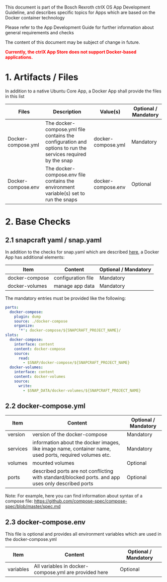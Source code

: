 This document is part of the Bosch Rexroth ctrlX OS App Development Guideline, and describes specific topics for Apps which are based on the Docker container technology

Please refer to the App Development Guide for further information about general requirements and checks

The content of this document may be subject of change in future.

**<span style="color: red;">Currently, the ctrlX App Store does not support Docker-based applications.</span>**

# 1. Artifacts / Files

In addition to a native Ubuntu Core App, a Docker App shall provide the files in this list

| Files | Description | Value(s) | Optional / Mandatory |
| --- | --- | --- |--- |
| Docker-compose.yml | The docker-compose.yml file contains the configuration and options to run the services required by the snap | docker-compose.yml	| Mandatory |
| Docker-compose.env | The docker-compose.env file contains the environment variable(s) set to run the snaps | docker-compose.env |Optional |

# 2. Base Checks

## 2.1 snapcraft yaml / snap.yaml

In addition to the checks for snap.yaml which are described [here](appdevguide_basechecks.md), a Docker App has additional elements:

| Item | Content | Optional / Mandatory |
| --- | --- | --- |
| docker-compose | configuration file | Mandatory |
| docker-volumes | manage app data | Mandatory |

The mandatory entries must be provided like the following:

```yaml
parts:
  docker-compose:
    plugin: dump
    source: ./docker-compose
    organize:
      '*': docker-compose/${SNAPCRAFT_PROJECT_NAME}/
slots:
  docker-compose:
    interface: content
    content: docker-compose
    source:
      read:
        - $SNAP/docker-compose/${SNAPCRAFT_PROJECT_NAME}
  docker-volumes:
    interface: content
    content: docker-volumes
    source:
      write:
        - $SNAP_DATA/docker-volumes/${SNAPCRAFT_PROJECT_NAME}

```

## 2.2 docker-compose.yml

| Item | Content | Optional / Mandatory |
| --- | --- | --- |
| version | version of the docker-compose | Mandatory |
| services | information about the docker images, like image name, container name, used ports, required volumes etc. | Mandatory |
| volumes | mounted volumes | Optional |
| ports | described ports are not conflicting with standard/blocked ports. and app uses only described ports | Optional |

Note: For example, here you can find information about syntax of a compose file: <https://github.com/compose-spec/compose-spec/blob/master/spec.md>

## 2.3 docker-compose.env

This file is optional and provides all environment variables which are used in the docker-compose.yml

| Item | Content | Optional / Mandatory |
| --- | --- | --- |
| variables | All variables in docker-compose.yml are provided here | Optional |
